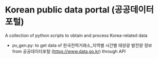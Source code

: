 # Korean public data portal (공공데이터포털)

A collection of python scripts to obtain and process Korea-related data

- pv_gen.py: to get data of 한국전력거래소_지역별 시간별 태양광 발전량 정보 from 공공데이터포털 (https://www.data.go.kr) through API

